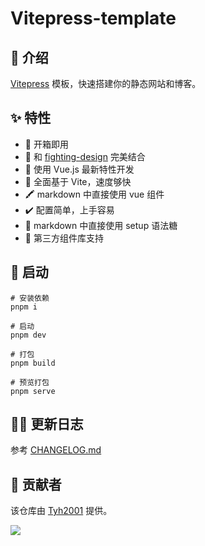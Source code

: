 # Vitepress-template

## 💬 介绍

[Vitepress](https://vitepress.vuejs.org) 模板，快速搭建你的静态网站和博客。

## ✨ 特性

- 📌 开箱即用
- 🚀 和 [fighting-design](https://github.com/FightingDesign/fighting-design) 完美结合
- 💪 使用 Vue.js 最新特性开发
- 🐆 全面基于 Vite，速度够快
- 🖍️ markdown 中直接使用 vue 组件
- ✔️ 配置简单，上手容易
- 🚩 markdown 中直接使用 setup 语法糖
- 📃 第三方组件库支持

## 👀 启动

```shell
# 安装依赖
pnpm i

# 启动
pnpm dev

# 打包
pnpm build

# 预览打包
pnpm serve
```

## 🕵️‍♀️ 更新日志

参考 [CHANGELOG.md](https://github.com/Tyh2001/vitepress-template/blob/master/CHANGELOG.md)

## 🙏 贡献者

该仓库由 [Tyh2001](https://github.com/Tyh2001) 提供。

![](https://tianyuhao.cn/images/auto/weixin.png)
